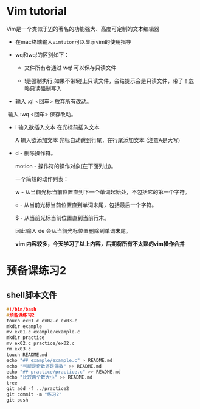 # **Vim tutorial**

Vim是一个类似于[Vi](https://baike.baidu.com/item/Vi/8987313)的著名的功能强大、高度可定制的文本编辑器

- 在mac终端输入`vimtutor`可以显示vim的使用指导

- wq和wq!的区别如下：

  - 文件所有者通过 wq! 可以保存只读文件 

  - !是强制执行,如果不带!碰上只读文件，会给提示会是只读文件，带了！忽略只读强制写入

- 输入 <ESC>  :q!  <回车> 放弃所有改动。

​    输入 <ESC>  :wq  <回车> 保存改动。 

- i  输入欲插入文本  <ESC>       在光标前插入文本

  A  输入欲添加文本  <ESC>       光标自动跳到行尾，在行尾添加文本 (注意A是大写)

- d   - 删除操作符。

    motion - 操作符的操作对象(在下面列出)。

  

   一个简短的动作列表：

    w - 从当前光标当前位置直到下一个单词起始处，不包括它的第一个字符。

    e - 从当前光标当前位置直到单词末尾，包括最后一个字符。

    $ - 从当前光标当前位置直到当前行末。

  

   因此输入 de 会从当前光标位置删除到单词末尾。

  **vim 内容较多，今天学习了以上内容，后期将所有不太熟的vim操作合并**

# **预备课练习2**

## **shell脚本文件**

```c
#!/bin/bash
#预备课练习2
touch ex01.c ex02.c ex03.c
mkdir example
mv ex01.c example/example.c
mkdir practice
mv ex02.c practice/ex02.c
rm ex03.c
touch README.md
echo "## example/example.c" > README.md
echo "判断是奇数还是偶数" >> README.md
echo "## practice/practice.c" >> README.md
echo "比较两个数大小" >> README.md
tree
git add -f ../practice2
git commit -m "练习2"
git push
```

